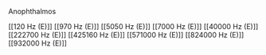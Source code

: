 

Anophthalmos

[[120 Hz (E)]]
[[970 Hz (E)]]
[[5050 Hz (E)]]
[[7000 Hz (E)]]
[[40000 Hz (E)]]
[[222700 Hz (E)]]
[[425160 Hz (E)]]
[[571000 Hz (E)]]
[[824000 Hz (E)]]
[[932000 Hz (E)]]
